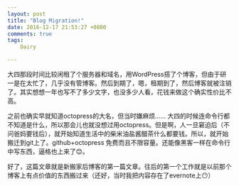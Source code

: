 ```yaml
---
layout: post
title: "Blog Migration!"
date: 2016-12-17 21:53:27 +0800
comments: true
tags: 
	Dairy

---
```


   大四那段时间比较闲租了个服务器和域名，用WordPress搭了个博客，但由于研一是在太忙了，几乎没有管博客。然后到期了，嗯，租期到了，然后博客就被注销了。其实想想一年也写不了多少文字，也没多少人看，花钱来做这个确实性价比不高。

  之前也确实早就知道octopress的大名，但当时嫌麻烦…… 大四的时候连命令行都不知道是什么，所以那会儿也就没想过用octopress。但是啊，人一旦窘迫后（不问爸妈要钱后），就开始知道生活中的柴米油盐酱醋茶什么都要钱。所以，就开始搬迁到git上了。github+octopress 免费而且不限容量。还能像黑客一样在命令行中写东西，逼格也上来了😊。

  好了，这篇文章就是新搬家后博客的第一篇文章。往后的第一个工作就是以前那个博客上有点价值的东西搬过来（还好，当时我把内容存在了evernote上😶）

